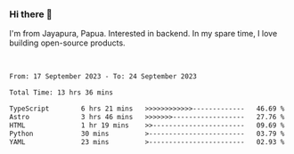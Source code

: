 ### Hi there 👋

I'm from Jayapura, Papua. Interested in backend. In my spare time, I love building open-source products.

<br>

 
 <!--START_SECTION:waka-->

```txt
From: 17 September 2023 - To: 24 September 2023

Total Time: 13 hrs 36 mins

TypeScript        6 hrs 21 mins   >>>>>>>>>>>>-------------   46.69 %
Astro             3 hrs 46 mins   >>>>>>>------------------   27.76 %
HTML              1 hr 19 mins    >>-----------------------   09.69 %
Python            30 mins         >------------------------   03.79 %
YAML              23 mins         >------------------------   02.93 %
```

<!--END_SECTION:waka-->
